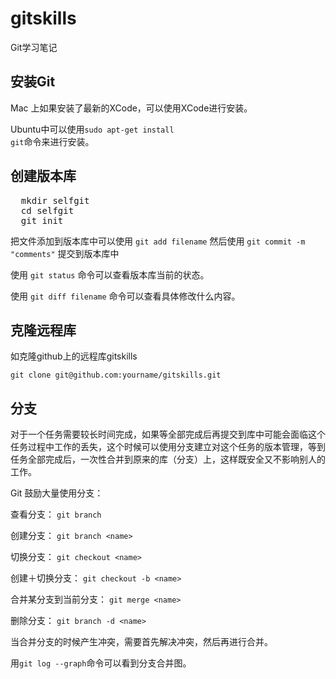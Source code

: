 # gitskills
Git学习笔记

## 安装Git
Mac 上如果安装了最新的XCode，可以使用XCode进行安装。

Ubuntu中可以使用<code>sudo apt-get install git</code>命令来进行安装。

## 创建版本库

<pre>
  mkdir selfgit
  cd selfgit
  git init
</pre>

把文件添加到版本库中可以使用 `git add filename`
然后使用 `git commit -m "comments"` 提交到版本库中

使用 `git status` 命令可以查看版本库当前的状态。

使用 `git diff filename` 命令可以查看具体修改什么内容。

## 克隆远程库

如克隆github上的远程库gitskills

`git clone git@github.com:yourname/gitskills.git`

## 分支

对于一个任务需要较长时间完成，如果等全部完成后再提交到库中可能会面临这个任务过程中工作的丢失，这个时候可以使用分支建立对这个任务的版本管理，等到任务全部完成后，一次性合并到原来的库（分支）上，这样既安全又不影响别人的工作。

Git 鼓励大量使用分支：

查看分支： <code>git branch</code>

创建分支： <code>git branch &lt;name&gt;</code>

切换分支： <code>git checkout &lt;name&gt;</code>

创建＋切换分支： <code>git checkout -b &lt;name&gt;</code>

合并某分支到当前分支： <code>git merge &lt;name&gt;</code>

删除分支： <code>git branch -d &lt;name&gt;</code>

当合并分支的时候产生冲突，需要首先解决冲突，然后再进行合并。

用`git log --graph`命令可以看到分支合并图。


